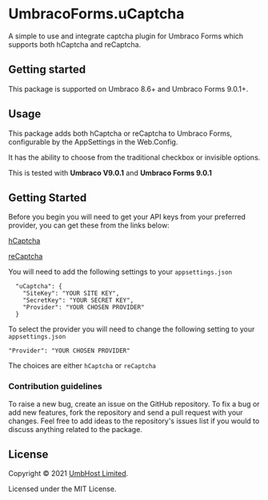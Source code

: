 # UmbracoForms.uCaptcha

A simple to use and integrate captcha plugin for Umbraco Forms which supports both hCaptcha and reCaptcha.

## Getting started

This package is supported on Umbraco 8.6+ and Umbraco Forms 9.0.1+.

<!-- ### Installation

UmbracoForms.uCaptcha is available from [Our Umbraco](https://our.umbraco.com/packages/website-utilities/umbracoformsucaptcha-v9/), [NuGet](https://www.nuget.org/packages/AaronSadler.uCaptcha-V9) or as a manual download directly from GitHub. -->

## Usage

This package adds both hCaptcha or reCaptcha to Umbraco Forms, configurable by the AppSettings in the Web.Config.

It has the ability to choose from the traditional checkbox or invisible options.

This is tested with **Umbraco V9.0.1** and **Umbraco Forms 9.0.1**

## Getting Started

Before you begin you will need to get your API keys from your preferred provider, you can get these from the links below:

[hCaptcha](https://hCaptcha.com/?r=0d16470cad8d)

[reCaptcha](https://www.google.com/recaptcha/about/)

You will need to add the following settings to your `appsettings.json`

      "uCaptcha": {
        "SiteKey": "YOUR SITE KEY",
        "SecretKey": "YOUR SECRET KEY",
        "Provider": "YOUR CHOSEN PROVIDER"
      }

To select the provider you will need to change the following setting to your `appsettings.json`
    
    "Provider": "YOUR CHOSEN PROVIDER"

The choices are either `hCaptcha` or `reCaptcha`

### Contribution guidelines

To raise a new bug, create an issue on the GitHub repository. To fix a bug or add new features, fork the repository and send a pull request with your changes. Feel free to add ideas to the repository's issues list if you would to discuss anything related to the package.

## License

Copyright &copy; 2021 [UmbHost Limited](https://umbhost.net/).

Licensed under the MIT License.
